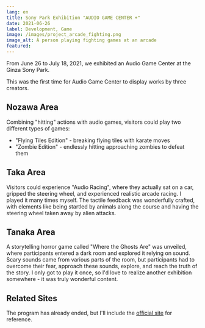 ```yaml
---
lang: en
title: Sony Park Exhibition "AUDIO GAME CENTER +"
date: 2021-06-26
label: Development, Game
image: /images/project_arcade_fighting.png
image_alt: A person playing fighting games at an arcade
featured:
---
```


From June 26 to July 18, 2021, we exhibited an Audio Game Center at the Ginza Sony Park.

This was the first time for Audio Game Center to display works by three creators.

## Nozawa Area

Combining "hitting" actions with audio games, visitors could play two different types of games:

- "Flying Tiles Edition" - breaking flying tiles with karate moves
- "Zombie Edition" - endlessly hitting approaching zombies to defeat them

## Taka Area

Visitors could experience "Audio Racing", where they actually sat on a car, gripped the steering wheel, and experienced realistic arcade racing. I played it many times myself. The tactile feedback was wonderfully crafted, with elements like being startled by animals along the course and having the steering wheel taken away by alien attacks.

## Tanaka Area

A storytelling horror game called "Where the Ghosts Are" was unveiled, where participants entered a dark room and explored it relying on sound. Scary sounds came from various parts of the room, but participants had to overcome their fear, approach these sounds, explore, and reach the truth of the story. I only got to play it once, so I'd love to realize another exhibition somewhere - it was truly wonderful content.

## Related Sites

The program has already ended, but I'll include the [official site](https://www.sonypark.com/ginza/032/) for reference.